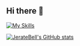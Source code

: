 ## Hi there 👋

[![My Skills](https://skillicons.dev/icons?i=js,ts,java,kafka,css,nestjs,prisma,vue,tailwind)](https://skillicons.dev)



[![JerateBell's GitHub stats](https://github-readme-stats.vercel.app/api?username=JerateBell)](https://github.com/JerateBell/github-readme-stats)
